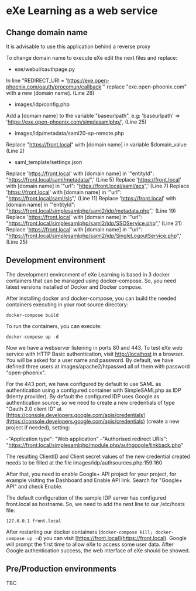 # eXe Learning as a web service

## Change domain name

It is advisable to use this application behind a reverse proxy

To change domain name to execute eXe edit the next files and replace:

- exe/webui/oauthpage.py

In line "REDIRECT_URI = 'https://exe.open-phoenix.com/oauth/procomun/callback'" replace "exe.open-phoenix.com" with a new [domain name]. (Line 28)

- images/idp/config.php

Add a [domain name] to the variable "baseurlpath", e.g:
'baseurlpath'           => 'https://exe.open-phoenix.com/simplesamlphp/', (Line 25)

- images/idp/metadata/saml20-sp-remote.php

Replace "https://front.local" with [domain name] in variable $domain_value (Line 2)

- saml_template/settings.json

Replace 'https://front.local' with [domain name] in '"entityId": "https://front.local/saml/metadata/",' (Line 5)
Replace 'https://front.local' with [domain name] in '"url": "https://front.local/saml/acs",' (Line 7)
Replace 'https://front.local' with [domain name] in '"url": "https://front.local/saml/sls",' (Line 11)
Replace 'https://front.local' with [domain name] in '"entityId": "https://front.local/simplesamlphp/saml2/idp/metadata.php",' (Line 19)
Replace 'https://front.local' with [domain name] in '"url": "https://front.local/simplesamlphp/saml2/idp/SSOService.php",' (Line 21)
Replace 'https://front.local' with [domain name] in '"url": "https://front.local/simplesamlphp/saml2/idp/SingleLogoutService.php",' (Line 25)

## Development environment

The development environment of eXe Learning is based in 3 docker containers that can be managed using docker-compose.
So, you need latest versions installed of Docker and Docker compose.

After installing docker and docker-compose, you can build the needed containers executing in your root source directory:

`docker-compose build`

To run the containers, you can execute:

`docker-compose up -d`

Now we have a webserver listening in ports 80 and 443. To test eXe web service with HTTP Basic authentication, visit
[http://localhost](http://localhost) in a browser. You will be asked for a user name and password. By default, we have
defined three users at images/apache2/htpasswd all of them with password "open-phoenix".

For the 443 port, we have configured by default to use SAML as authentication using a configured container with
SimpleSAMLphp as IDP (Identy provider). By default the configured IDP uses Google as authentication source, so we need
to create a new credentials of type "Oauth 2.0 client ID" at
[https://console.developers.google.com/apis/credentials](https://console.developers.google.com/apis/credentials)
(create a new project if needed), setting:

-"Application type": "Web application"
-"Authorised redirect URIs": "https://front.local/simplesamlphp/module.php/authgoogle/linkback.php"

The resulting ClientID and Client secret values of the new credential created needs to be filled at the file
images/idp/authsources.php:159:160

After that, you need to enable Google+ API project for your project, for example visiting the Dashboard and Enable API
link. Search for "Google+ API" and check Enable.

The default configuration of the sample IDP server has configured front.local as hostname. So, we need to add the next
line to our /etc/hosts file:

`127.0.0.1 front.local`

After restarting our docker containers (`docker-compose kill; docker-compose up -d`) you can visit
[https://front.local](https://front.local). Google will prompt the first time to allow eXe to access some user data.
After Google authentication success, the web interface of eXe should be showed.

## Pre/Production environments

TBC